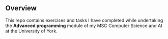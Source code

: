 ## Overview

This repo contains exercises and tasks I have completed while undertaking the **Advanced programming** module of my MSC Computer Science and AI at the University of York.
